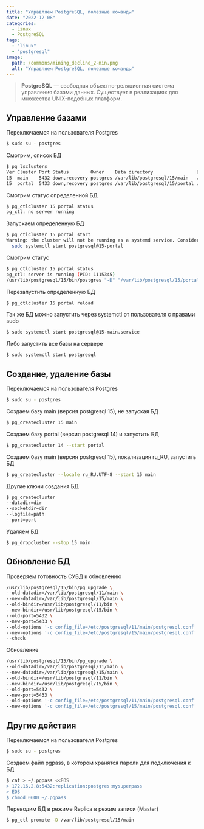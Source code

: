 ```yaml
---
title: "Управляем PostgreSQL, полезные команды"
date: "2022-12-08"
categories: 
  - Linux
  - PostgreSQL
tags: 
  - "linux"
  - "postgresql"
image:
  path: /commons/mining_decline_2-min.png
  alt: "Управляем PostgreSQL, полезные команды"
---
```


> **PostgreSQL** — свободная объектно-реляционная система управления базами данных. Существует в реализациях для множества UNIX-подобных платформ.

## Управление базами

Переключаемся на пользователя Postgres

```sh
$ sudo su - postgres
```

Смотрим, список БД

```sh
$ pg_lsclusters
Ver Cluster Port Status        Owner    Data directory                Log file
15  main    5432 down,recovery postgres /var/lib/postgresql/15/main   /var/log/postgresql/postgresql-15-main.log
15  portal  5433 down,recovery postgres /var/lib/postgresql/15/portal /var/log/postgresql/postgresql-15-portal.log
```

Смотрим статус определенной БД

```sh
$ pg_ctlcluster 15 portal status
pg_ctl: no server running
```

Запускаем определенную БД

```sh
$ pg_ctlcluster 15 portal start
Warning: the cluster will not be running as a systemd service. Consider using systemctl:
  sudo systemctl start postgresql@15-portal
```

Смотрим статус

```sh
$ pg_ctlcluster 15 portal status
pg_ctl: server is running (PID: 1115345)
/usr/lib/postgresql/15/bin/postgres "-D" "/var/lib/postgresql/15/portal" "-c" "config_file=/etc/postgresql/15/portal/postgresql.conf"
```

Перезапустить определенную БД

```sh
$ pg_ctlcluster 15 portal reload
```

Так же БД можно запустить через systemctl от пользователя с правами sudo

```sh
$ sudo systemctl start postgresql@15-main.service
```

Либо запустить все базы на сервере

```sh
$ sudo systemctl start postgresql
```

## Создание, удаление базы

Переключаемся на пользователя Postgres

```sh
$ sudo su - postgres
```

Создаем базу main (версия postgresql 15), не запуская БД

```sh
$ pg_createcluster 15 main
```

Создаем базу portal (версия postgresql 14) и запустить БД

```sh
$ pg_createcluster 14 --start portal
```

Создаем базу main (версия postgresql 15), локализация ru\_RU, запустить БД

```sh
$ pg_createcluster --locale ru_RU.UTF-8 --start 15 main
```

Другие ключи создания БД

```sh
$ pg_createcluster
--datadir=dir
--socketdir=dir
--logfile=path
--port=port
```

Удаляем БД

```sh
$ pg_dropcluster --stop 15 main
```

## Обновление БД

Проверяем готовность СУБД к обновлению

```sh
/usr/lib/postgresql/15/bin/pg_upgrade \
--old-datadir=/var/lib/postgresql/11/main \
--new-datadir=/var/lib/postgresql/15/main \
--old-bindir=/usr/lib/postgresql/11/bin \
--new-bindir=/usr/lib/postgresql/15/bin \
--old-port=5432 \
--new-port=5433 \
--old-options '-c config_file=/etc/postgresql/11/main/postgresql.conf' \
--new-options '-c config_file=/etc/postgresql/15/main/postgresql.conf' \
--check
```

Обновление

```sh
/usr/lib/postgresql/15/bin/pg_upgrade \
--old-datadir=/var/lib/postgresql/11/main \
--new-datadir=/var/lib/postgresql/15/main \
--old-bindir=/usr/lib/postgresql/11/bin \
--new-bindir=/usr/lib/postgresql/15/bin \
--old-port=5432 \
--new-port=5433 \
--old-options '-c config_file=/etc/postgresql/11/main/postgresql.conf' \
--new-options '-c config_file=/etc/postgresql/15/main/postgresql.conf'
```

## Другие действия

Переключаемся на пользователя Postgres

```sh
$ sudo su - postgres
```

Создаем файл pgpass, в котором хранятся пароли для подключения к БД

```sh
$ cat > ~/.pgpass <<EOS
> 172.16.2.8:5432:replication:postgres:mysuperpass
> EOS
$ chmod 0600 ~/.pgpass
```

Переводим БД в режиме Replica в режим записи (Master)

```sh
$ pg_ctl promote -D /var/lib/postgresql/15/main
```